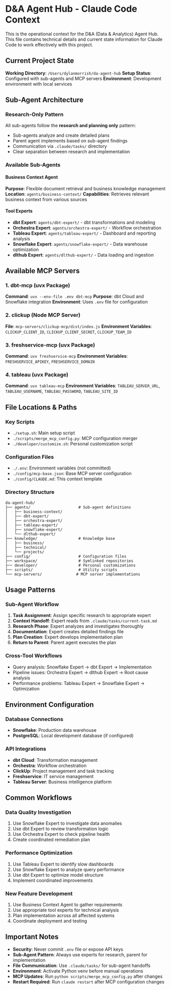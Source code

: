 # D&A Agent Hub - Claude Code Context

This is the operational context for the D&A (Data & Analytics) Agent Hub. This file contains technical details and current state information for Claude Code to work effectively with this project.

## Current Project State

**Working Directory**: `/Users/dylanmorrish/da-agent-hub`
**Setup Status**: Configured with sub-agents and MCP servers
**Environment**: Development environment with local services

## Sub-Agent Architecture

### Research-Only Pattern
All sub-agents follow the **research and planning only** pattern:
- Sub-agents analyze and create detailed plans
- Parent agent implements based on sub-agent findings
- Communication via `.claude/tasks/` directory
- Clear separation between research and implementation

### Available Sub-Agents

#### Business Context Agent
**Purpose**: Flexible document retrieval and business knowledge management
**Location**: `agents/business-context/`
**Capabilities**: Retrieves relevant business context from various sources

#### Tool Experts
- **dbt Expert**: `agents/dbt-expert/` - dbt transformations and modeling
- **Orchestra Expert**: `agents/orchestra-expert/` - Workflow orchestration
- **Tableau Expert**: `agents/tableau-expert/` - Dashboard and reporting analysis
- **Snowflake Expert**: `agents/snowflake-expert/` - Data warehouse optimization
- **dlthub Expert**: `agents/dlthub-expert/` - Data loading and ingestion

## Available MCP Servers

### 1. dbt-mcp (uvx Package)
**Command**: `uvx --env-file .env dbt-mcp`
**Purpose**: dbt Cloud and Snowflake integration
**Environment**: Uses `.env` file for configuration

### 2. clickup (Node MCP Server)
**File**: `mcp-servers/clickup-mcp/dist/index.js`
**Environment Variables**: `CLICKUP_CLIENT_ID`, `CLICKUP_CLIENT_SECRET`, `CLICKUP_TEAM_ID`

### 3. freshservice-mcp (uvx Package)
**Command**: `uvx freshservice-mcp`
**Environment Variables**: `FRESHSERVICE_APIKEY`, `FRESHSERVICE_DOMAIN`

### 4. tableau (uvx Package)
**Command**: `uvx tableau-mcp`
**Environment Variables**: `TABLEAU_SERVER_URL`, `TABLEAU_USERNAME`, `TABLEAU_PASSWORD`, `TABLEAU_SITE_ID`

## File Locations & Paths

### Key Scripts
- `./setup.sh`: Main setup script
- `./scripts/merge_mcp_config.py`: MCP configuration merger
- `./developer/customize.sh`: Personal customization script

### Configuration Files
- `./.env`: Environment variables (not committed)
- `./config/mcp-base.json`: Base MCP server configuration
- `./config/CLAUDE.md`: This context template

### Directory Structure
```
da-agent-hub/
├── agents/                     # Sub-agent definitions
│   ├── business-context/
│   ├── dbt-expert/
│   ├── orchestra-expert/
│   ├── tableau-expert/
│   ├── snowflake-expert/
│   └── dlthub-expert/
├── knowledge/                  # Knowledge base
│   ├── business/
│   ├── technical/
│   └── projects/
├── config/                     # Configuration files
├── workspace/                  # Symlinked repositories
├── developer/                  # Personal customizations
├── scripts/                    # Utility scripts
└── mcp-servers/               # MCP server implementations
```

## Usage Patterns

### Sub-Agent Workflow
1. **Task Assignment**: Assign specific research to appropriate expert
2. **Context Handoff**: Expert reads from `.claude/tasks/current-task.md`
3. **Research Phase**: Expert analyzes and investigates thoroughly
4. **Documentation**: Expert creates detailed findings file
5. **Plan Creation**: Expert develops implementation plan
6. **Return to Parent**: Parent agent executes the plan

### Cross-Tool Workflows
- Query analysis: Snowflake Expert → dbt Expert → Implementation
- Pipeline issues: Orchestra Expert → dlthub Expert → Root cause analysis
- Performance problems: Tableau Expert → Snowflake Expert → Optimization

## Environment Configuration

### Database Connections
- **Snowflake**: Production data warehouse
- **PostgreSQL**: Local development database (if configured)

### API Integrations
- **dbt Cloud**: Transformation management
- **Orchestra**: Workflow orchestration
- **ClickUp**: Project management and task tracking
- **Freshservice**: IT service management
- **Tableau Server**: Business intelligence platform

## Common Workflows

### Data Quality Investigation
1. Use Snowflake Expert to investigate data anomalies
2. Use dbt Expert to review transformation logic
3. Use Orchestra Expert to check pipeline health
4. Create coordinated remediation plan

### Performance Optimization
1. Use Tableau Expert to identify slow dashboards
2. Use Snowflake Expert to analyze query performance
3. Use dbt Expert to optimize model structure
4. Implement coordinated improvements

### New Feature Development
1. Use Business Context Agent to gather requirements
2. Use appropriate tool experts for technical analysis
3. Plan implementation across all affected systems
4. Coordinate deployment and testing

## Important Notes

- **Security**: Never commit `.env` file or expose API keys
- **Sub-Agent Pattern**: Always use experts for research, parent for implementation
- **File Communication**: Use `.claude/tasks/` for sub-agent handoffs
- **Environment**: Activate Python venv before manual operations
- **MCP Updates**: Run `python scripts/merge_mcp_config.py` after changes
- **Restart Required**: Run `claude restart` after MCP configuration changes